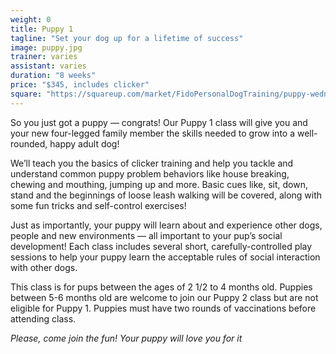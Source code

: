 ```yaml
---
weight: 0
title: Puppy 1
tagline: "Set your dog up for a lifetime of success"
image: puppy.jpg
trainer: varies
assistant: varies
duration: "8 weeks"
price: "$345, includes clicker"
square: "https://squareup.com/market/FidoPersonalDogTraining/puppy-wednesday-june-th-july-th-pm"
---
```



So you just got a puppy — congrats! Our Puppy 1 class will give you and your new four-legged family member the skills needed to grow into a well-rounded, happy adult dog! 

We’ll teach you the basics of clicker training and help you tackle and understand common puppy problem behaviors like house breaking, chewing and mouthing, jumping up and more. Basic cues like, sit, down, stand and the beginnings of loose leash walking will be covered, along with some fun tricks and self-control exercises! 

Just as importantly, your puppy will learn about and experience other dogs, people and new environments — all important to your pup’s social development! Each class includes several short, carefully-controlled play sessions to help your puppy learn the acceptable rules of social interaction with other dogs. 

This class is for pups between the ages of 2 1/2 to 4 months old. Puppies between 5-6 months old are welcome to join our 
Puppy 2 class but are not eligible for Puppy 1. Puppies must have two rounds of vaccinations before attending class. 

_Please, come join the fun! Your puppy will love you for it_
